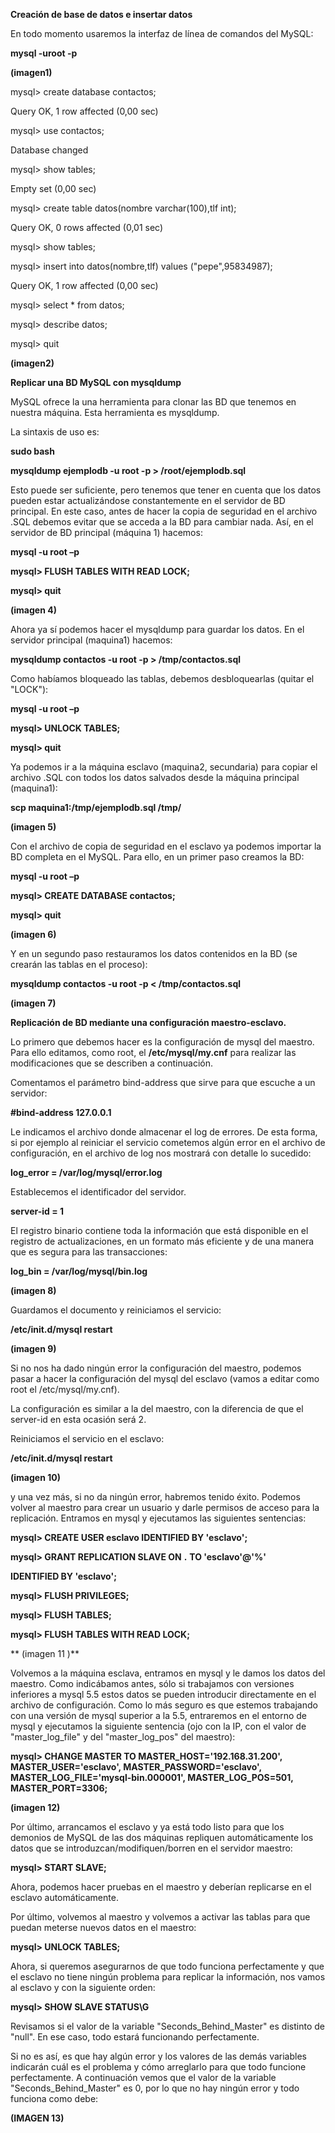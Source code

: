 ﻿**Creación de base de datos e insertar datos**En todo momento usaremos la interfaz de línea de comandos del MySQL:**mysql -uroot -p****(imagen1)**mysql&gt; create database contactos;Query OK, 1 row affected (0,00 sec)mysql&gt; use contactos;Database changedmysql&gt; show tables;Empty set (0,00 sec)mysql&gt; create table datos(nombre varchar(100),tlf int);Query OK, 0 rows affected (0,01 sec)mysql&gt; show tables;mysql&gt; insert into datos(nombre,tlf) values (&quot;pepe&quot;,95834987);Query OK, 1 row affected (0,00 sec)mysql&gt; select \* from datos;mysql&gt; describe datos;mysql&gt; quit**(imagen2)****Replicar una BD MySQL con mysqldump**MySQL ofrece la una herramienta para clonar las BD que tenemos en nuestra máquina. Esta herramienta es mysqldump.La sintaxis de uso es:**sudo bash****mysqldump ejemplodb -u root -p &gt; /root/ejemplodb.sql**Esto puede ser suficiente, pero tenemos que tener en cuenta que los datos pueden estar actualizándose constantemente en el servidor de BD principal. En este caso, antes de hacer la copia de seguridad en el archivo .SQL debemos evitar que se acceda a la BD para cambiar nada. Así, en el servidor de BD principal (máquina 1) hacemos:**mysql -u root –p****mysql&gt; FLUSH TABLES WITH READ LOCK;****mysql&gt; quit****(imagen 4)**Ahora ya sí podemos hacer el mysqldump para guardar los datos. En el servidor principal (maquina1) hacemos:**mysqldump contactos -u root -p &gt; /tmp/contactos.sql**Como habíamos bloqueado las tablas, debemos desbloquearlas (quitar el &quot;LOCK&quot;):**mysql -u root –p****mysql&gt; UNLOCK TABLES;****mysql&gt; quit**Ya podemos ir a la máquina esclavo (maquina2, secundaria) para copiar el archivo .SQL con todos los datos salvados desde la máquina principal (maquina1):**scp maquina1:/tmp/ejemplodb.sql /tmp/****(imagen 5)**Con el archivo de copia de seguridad en el esclavo ya podemos importar la BD completa en el MySQL. Para ello, en un primer paso creamos la BD:**mysql -u root –p****mysql&gt; CREATE DATABASE contactos;****mysql&gt; quit****(imagen 6)**Y en un segundo paso restauramos los datos contenidos en la BD (se crearán las tablas en el proceso):**mysqldump contactos -u root -p &lt; /tmp/contactos.sql****(imagen 7)****Replicación de BD mediante una configuración maestro-esclavo.**Lo primero que debemos hacer es la configuración de mysql del maestro. Para ello editamos, como root, el **/etc/mysql/my.cnf** para realizar las modificaciones que se describen a continuación.Comentamos el parámetro bind-address que sirve para que escuche a un servidor:**#bind-address 127.0.0.1**Le indicamos el archivo donde almacenar el log de errores. De esta forma, si por ejemplo al reiniciar el servicio cometemos algún error en el archivo de configuración, en el archivo de log nos mostrará con detalle lo sucedido:**log\_error = /var/log/mysql/error.log**Establecemos el identificador del servidor.**server-id = 1**El registro binario contiene toda la información que está disponible en el registro de actualizaciones, en un formato más eficiente y de una manera que es segura para las transacciones:**log\_bin = /var/log/mysql/bin.log****(imagen 8)**Guardamos el documento y reiniciamos el servicio:**/etc/init.d/mysql restart****(imagen 9)**Si no nos ha dado ningún error la configuración del maestro, podemos pasar a hacer la configuración del mysql del esclavo (vamos a editar como root el /etc/mysql/my.cnf).La configuración es similar a la del maestro, con la diferencia de que el server-id en esta ocasión será 2.Reiniciamos el servicio en el esclavo:**/etc/init.d/mysql restart****(imagen 10)**y una vez más, si no da ningún error, habremos tenido éxito. Podemos volver al maestro para crear un usuario y darle permisos de acceso para la replicación. Entramos en mysql y ejecutamos las siguientes sentencias:**mysql&gt; CREATE USER esclavo IDENTIFIED BY &#39;esclavo&#39;;****mysql&gt; GRANT REPLICATION SLAVE ON**  **.**  **TO &#39;esclavo&#39;@&#39;%&#39;****IDENTIFIED BY &#39;esclavo&#39;;****mysql&gt; FLUSH PRIVILEGES;****mysql&gt; FLUSH TABLES;****mysql&gt; FLUSH TABLES WITH READ LOCK;**** (imagen 11 )**Volvemos a la máquina esclava, entramos en mysql y le damos los datos del maestro. Como indicábamos antes, sólo si trabajamos con versiones inferiores a mysql 5.5 estos datos se pueden introducir directamente en el archivo de configuración. Como lo más seguro es que estemos trabajando con una versión de mysql superior a la 5.5, entraremos en el entorno de mysql y ejecutamos la siguiente sentencia (ojo con la IP, con el valor de &quot;master\_log\_file&quot; y del &quot;master\_log\_pos&quot; del maestro):**mysql&gt; CHANGE MASTER TO MASTER\_HOST=&#39;192.168.31.200&#39;, MASTER\_USER=&#39;esclavo&#39;, MASTER\_PASSWORD=&#39;esclavo&#39;, MASTER\_LOG\_FILE=&#39;mysql-bin.000001&#39;, MASTER\_LOG\_POS=501, MASTER\_PORT=3306;****(imagen 12)**Por último, arrancamos el esclavo y ya está todo listo para que los demonios de MySQL de las dos máquinas repliquen automáticamente los datos que se introduzcan/modifiquen/borren en el servidor maestro:**mysql&gt; START SLAVE;**Ahora, podemos hacer pruebas en el maestro y deberían replicarse en el esclavo automáticamente.Por último, volvemos al maestro y volvemos a activar las tablas para que puedan meterse nuevos datos en el maestro:**mysql&gt; UNLOCK TABLES;**Ahora, si queremos asegurarnos de que todo funciona perfectamente y que el esclavo no tiene ningún problema para replicar la información, nos vamos al esclavo y con la siguiente orden:**mysql&gt; SHOW SLAVE STATUS\G**Revisamos si el valor de la variable &quot;Seconds\_Behind\_Master&quot; es distinto de &quot;null&quot;. En ese caso, todo estará funcionando perfectamente.Si no es así, es que hay algún error y los valores de las demás variables indicarán cuál es el problema y cómo arreglarlo para que todo funcione perfectamente. A continuación vemos que el valor de la variable &quot;Seconds\_Behind\_Master&quot; es 0, por lo que no hay ningún error y todo funciona como debe:**(IMAGEN 13)**